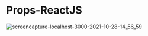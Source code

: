 # Props-ReactJS

![screencapture-localhost-3000-2021-10-28-14_56_59](https://user-images.githubusercontent.com/90395073/139229350-2e482a76-64a1-445a-b2f3-ef00b2984d37.png)
